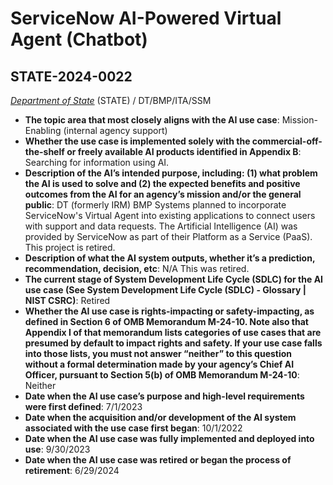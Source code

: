 # ServiceNow AI-Powered Virtual Agent (Chatbot)
## STATE-2024-0022
_[Department of State](<../3_agency/Department of State.md>)_ (STATE) / DT/BMP/ITA/SSM


+ **The topic area that most closely aligns with the AI use case**: Mission-Enabling (internal agency support)
+ **Whether the use case is implemented solely with the commercial-off-the-shelf or freely available AI products identified in Appendix B**: Searching for information using AI.
+ **Description of the AI’s intended purpose, including: (1) what problem the AI is used to solve and (2) the expected benefits and positive outcomes from the AI for an agency’s mission and/or the general public**: DT (formerly IRM) BMP Systems planned to incorporate ServiceNow's Virtual Agent into existing applications to connect users with support and data requests. The Artificial Intelligence (AI) was provided by ServiceNow as part of their Platform as a Service (PaaS). This project is retired.
+ **Description of what the AI system outputs, whether it’s a prediction, recommendation, decision, etc**: N/A This was retired.
+ **The current stage of System Development Life Cycle (SDLC) for the AI use case (See System Development Life Cycle (SDLC) - Glossary | NIST CSRC)**: Retired
+ **Whether the AI use case is rights-impacting or safety-impacting, as defined in Section 6 of OMB Memorandum M-24-10. Note also that Appendix I of that memorandum lists categories of use cases that are presumed by default to impact rights and safety. If your use case falls into those lists, you must not answer “neither” to this question without a formal determination made by your agency’s Chief AI Officer, pursuant to Section 5(b) of OMB Memorandum M-24-10**: Neither
+ **Date when the AI use case’s purpose and high-level requirements were first defined**: 7/1/2023
+ **Date when the acquisition and/or development of the AI system associated with the use case first began**: 10/1/2022
+ **Date when the AI use case was fully implemented and deployed into use**: 9/30/2023
+ **Date when the AI use case was retired or began the process of retirement**: 6/29/2024